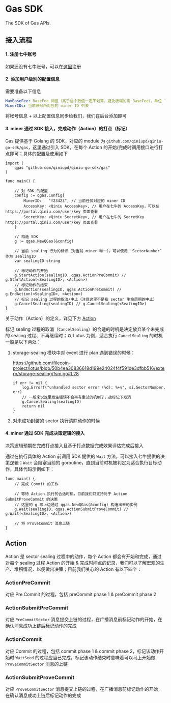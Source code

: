 # Gas SDK  

The SDK of Gas APIs.

## 接入流程

#### 1. 注册七牛账号

如果还没有七牛账号，可以在[这里](https://portal.qiniu.com/signup)注册

#### 2. 添加用户级别的配置信息

需要准备以下信息

```yaml
MaxBaseFee: BaseFee 阈值（高于这个数值一定不划算，避免极端的高 BaseFee），单位 `nanoFil`
MinerIDs: 当前账号所对应的 miner ID 列表
```

将帐号信息 + 以上配置信息同步给我们，我们在后台添加即可

#### 3. miner 通过 SDK 接入，完成动作（Action）的打点（标记）

Gas 提供基于 Golang 的 SDK，对应的 module 为 `github.com/qiniupd/qiniu-go-sdk/gas`，这里通过引入 SDK，在每个 Action 的开始/完成时调用接口进行打点即可；具体的配置及使用如下

```golang
import (
	qgas "github.com/qiniupd/qiniu-go-sdk/gas"
)

func main() {

	// 对 SDK 的配置
	config := qgas.Config{
		MinerID:   "f23423", // 当前任务对应的 miner ID
		AccessKey: <Qiniu AccessKey>, // 用户在七牛的 AccessKey，可以在 https://portal.qiniu.com/user/key 页面查看
		SecretKey: <Qiniu SecretKey>, // 用户在七牛的 SecretKey https://portal.qiniu.com/user/key 页面查看
	}

	// 构造 SDK
	g := qgas.NewQGas(&config)

	// 当前 sealing 行为的标识（对当前 miner 唯一），可以使用 `SectorNumber` 作为 sealingID
	var sealingID string

	// 标记动作的开始
	g.StartAction(sealingID, qgas.ActionPreCommit) // g.StartAction(<SealingID>, <Action>)
	// 标记动作的结束
	g.EndAction(sealingID, qgas.ActionPreCommit) // g.EndAction(<SealingID>, <Action>)
	// 标记 sealing 过程的取消/中止（注意这里不是指 sector 生命周期的中止）
	g.CancelSealing(sealingID) // g.CancelSealing(<SealingID>)
}
```

关于动作（Action）的定义，详见下方 [Action](#Action)

标记 sealing 过程的取消（`CancelSealing`）的合适的时机是决定放弃某个未完成的 sealing 过程、不再继续时；以 Lotus 为例，适合执行 `CancelSealing` 的时机一般是以下两处：

1. storage-sealing 模块中对 event 进行 plan 遇到错误的时候：

	https://github.com/filecoin-project/lotus/blob/50b4ea30836618d199e24024f4f591de3dfbb516/extern/storage-sealing/fsm.go#L28

	```golang
	if err != nil {
		log.Errorf("unhandled sector error (%d): %+v", si.SectorNumber, err)
		// 一般来说这里发生错误不会再有重试的机制了，故标记下取消
		g.CancelSealing(sealingID)
		return nil
	}
	```

2. 对未成功封装的 sector 执行清除动作的时候

#### 4. miner 通过 SDK 完成决策逻辑的接入

决策逻辑预期在完成打点接入且基于打点数据完成效果评估完成后接入

通过在执行具体的 Action 前调用 SDK 提供的 `Wait` 方法，可以接入七牛提供的决策逻辑；`Wait` 会阻塞当前的 goroutine，直到当前时机被判定为适合执行目标动作，具体代码示例如下：

```golang
func main() {
	// 完成 Commit 的工作

	// 等待 Action 执行的合适时机，目前我们只支持对于 Action SubmitProveCommit 的决策
	// 这里的 g 即上边通过 qgas.NewQGas(&config) 构造出来的实例
	g.Wait(sealingID, qgas.ActionSubmitProveCommit) // g.Wait(<SealingID>, <Action>)

	// 将 ProveCommit 消息上链
}
```

## Action

Action 是 sector sealing 过程中的动作，每个 Action 都会有开始和完成，通过对每个 sealing 过程 Action 的开始 & 完成时间点的记录，我们可以了解宏观的生产、堆积情况，以便做出决策；目前我们关心的 Action 有以下四个：

### ActionPreCommit

对应 Pre Commit 的过程，包括 preCommit phase 1 & preCommit phase 2

### ActionSubmitPreCommit

对应 `PreCommitSector` 消息提交上链的过程，在广播消息前标记动作的开始，在确认消息成功上链后标记动作的完成

### ActionCommit

对应 Commit 的过程，包括 commit phase 1 & commit phase 2，标记该动作开始时 `WaitSeed` 的过程应当已完成，标记该动作结束时意味着可以马上开始做 `ProveCommitSector` 消息的上链

### ActionSubmitProveCommit

对应 `ProveCommitSector` 消息提交上链的过程，在广播消息前标记动作的开始，在确认消息成功上链后标记动作的完成
